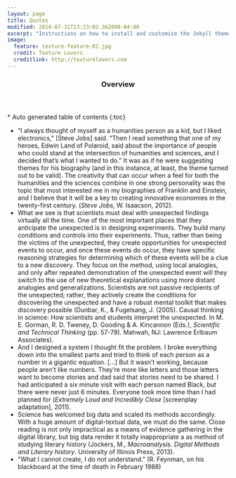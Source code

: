 ```yaml
---
layout: page
title: Quotes
modified: 2014-07-31T13:23:02.362000-04:00
excerpt: "Instructions on how to install and customize the Jekyll theme Minimal Mistakes."
image:
  feature: texture-feature-02.jpg
  credit: Texture Lovers
  creditlink: http://texturelovers.com
---
```


<section id="table-of-contents" class="toc">
  <header>
    <h3>Overview</h3>
  </header>
<div id="drawer" markdown="1">
*  Auto generated table of contents
{:toc}
</div>
</section><!-- /#table-of-contents -->


* “I always thought of myself as a humanities person as a kid, but I liked electronics,” [Steve Jobs] said. “Then I read something that one of my heroes, Edwin Land of Polaroid, said about the importance of people who could stand at the intersection of humanities and sciences, and I decided that’s what I wanted to do.” It was as if he were suggesting themes for his biography (and in this instance, at least, the theme turned out to be valid). The creativity that can occur when a feel for both the humanities and the sciences combine in one strong personality was the topic that most interested me in my biographies of Franklin and Einstein, and I believe that it will be a key to creating innovative economies in the twenty-first century. (*Steve Jobs*, W. Isaacson, 2012).
* What we see is that scientists must deal with unexpected findings virtually all the time. One of the most important places that they anticipate the unexpected is in designing experiments. They build many conditions and controls into their experiments. Thus, rather than being the victims of the unexpected, they create opportunities for unexpected events to occur, and once these events do occur, they have specific reasoning strategies for determining which of these events will be a clue to a new discovery. They focus on the method, using local analogies, and only after repeated demonstration of the unexpected event will they switch to the use of new theoretical explanations using more distant analogies and generalizations. Scientists are not passive recipients of the unexpected; rather, they actively create the conditions for discovering the unexpected and have a robust mental toolkit that makes discovery possible (Dunbar, K., & Fugelsang, J. (2005). Causal thinking in science: How scientists and students interpret the unexpected. In M. E. Gorman, R. D. Tweney, D. Gooding & A. Kincannon (Eds.), *Scientific and Technical Thinking* (pp. 57-79). Mahwah, NJ: Lawrence Erlbaum Associates).
* And I designed a system I thought fit the problem. I broke everything down into the smallest parts and tried to think of each person as a number in a gigantic equation. [...] But it wasn’t working, because people aren’t like numbers. They’re more like letters and those letters want to become stories and dad said that stories need to be shared. I had anticipated a six minute visit with each person named Black, but there were never just 6 minutes. Everyone took more time than I had planned for (*Extremely Loud and Incredibly Close* [screenplay adaptation], 2011).
* Science has welcomed big data and scaled its methods accordingly. With a huge amount of digital-textual data, we must do the same. Close reading is not only impractical as a means of evidence gathering in the digital library, but big data render it totally inappropriate a as method of studying literary history (Jockers, M., *Macroanalysis. Digital Methods and Literary history*. University of Illinois Press, 2013).
* "What I cannot create, I do not understand." (R. Feynman, on his blackboard at the time of death in February 1988)

